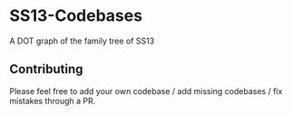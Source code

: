# SS13-Codebases
A DOT graph of the family tree of SS13


## Contributing
Please feel free to add your own codebase / add missing codebases / fix mistakes through a PR.
